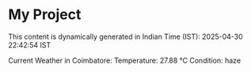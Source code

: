 # My Project

This content is dynamically generated in Indian Time (IST): 2025-04-30 22:42:54 IST


Current Weather in Coimbatore:
Temperature: 27.88 °C
Condition: haze
